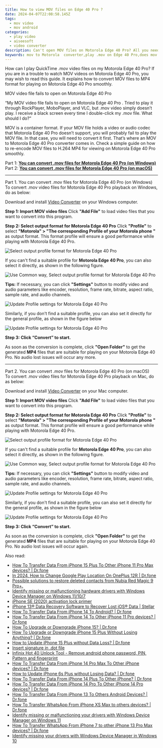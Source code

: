 ```yaml
---
title: How to view MOV files on Edge 40 Pro ?
date: 2024-04-07T22:08:58.145Z
tags: 
  - mov video
  - mov android
categories: 
  - play video
  - aiseesoft
  - video converter
description: Can't open MOV files on Motorola Edge 40 Pro? All you need is a .MOV to Motorola Edge 40 Pro converter. Keep reading to learn a guide on how to encode MOV files for playback on Motorola Edge 40 Pro fluently. 
keywords: mov to Motorola  converter,play .mov on Edge 40 Pro,does mov play on Motorola ,.mov playback on Edge 40 Pro,convert mov files for Motorola Edge 40 Pro,can't play .mov on Motorola Edge 40 Pro,how to convert mov into h264 on android,mov to h264 converter android,tv Motorola mov 265,mov file not supported in Motorola Edge 40 Pro,mov video converter for android,Motorola Edge 40 Pro wont play mov
---
```


<div class="atpl-content atpl-for-aiseesoft-video-converter play-mov-on-android">

<div class="atpl-post-description-part-1">
<div class="tpl-content-sub-paragraph-normal">
  <p>
    How can I play QuickTime .mov video files on my Motorola Edge 40 Pro? If you are in a trouble to watch MOV videos on Motorola Edge 40 Pro, you may wish to read this guide. It explains how to convert MOV files to MP4 format for playing on Motorola Edge 40 Pro smoothly. 
  </p>
</div>
</div>



<div class="atpl-post-description-part-2">
<div class="tpl-content-sub-paragraph-question">
  MOV video file fails to open on Motorola Edge 40 Pro 
</div>
<div class="tpl-content-sub-paragraph-content">
  <p>
    “My MOV video file fails to open on Motorola Edge 40 Pro . Tried to play it through RockPlayer, MoboPlayer, and VLC, but .mov video simply doesn’t play. I receive a black screen every time I double-click my .mov file. What should I do?”
  </p>
  <p>
    MOV is a container format. If your MOV file holds a video or audio codec that Motorola Edge 40 Pro doesn’t support, you will probably fail to play the MOV file. In that case, you will need to convert it first. That’s where an MOV to Motorola Edge 40 Pro  converter comes in. Check a simple guide on how to re-encode MOV files to H.264 MP4 for viewing on Motorola Edge 40 Pro  smoothly. 
  </p>
</div>
</div>

Part 1: <strong><a href="#p1">You can convert .mov files for Motorola Edge 40 Pro (on Windows)</a></strong>
Part 2: <strong><a href="#p2">You can convert .mov files for Motorola Edge 40 Pro (on macOS)</a></strong>

<!-- Part 1 -->
<a id="p1" name="p1" ></a><hr>

<div class="atpl-step-part-style">Part 1. You can convert .mov files for Motorola Edge 40 Pro (on Windows)</div>
To convert .mov video files for Motorola Edge 40 Pro playback on Windows, do as below:

Download and install <a class="atpl-step-content-a-style" href="https://tools.techidaily.com/aiseesoft-total-video-converter/" >Video Converter</a> on your Windows computer.


<strong>Step 1: Import MOV video files </strong>
Click <b>"Add File"</b> to load video files that you want to convert into this program.

<strong>Step 2: Select output format for Motorola Edge 40 Pro</strong>
Click <b>"Profile"</b> to select <b>"Motorola" > "The corresponding Profile of your Motorola phone "</b> as output format. This format profile will ensure a good performance while playing with Motorola Edge 40 Pro.

<img src="https://tools.techidaily.com/images/apps/aiseesoft/video-converter/devices/moto/fv.mp4/win/profile-3.png" class="atpl-imgstyle" alt="Select output profile format for Motorola Edge 40 Pro" />

If you can't find a suitable profile for **Motorola Edge 40 Pro**, you can also select it directly, as shown in the following figure.

<img src="https://tools.techidaily.com/images/apps/aiseesoft/video-converter/devices/common_android/fv.mp4/win/profile.png" class="atpl-imgstyle" alt="Use Common way, Select output profile format for Motorola Edge 40 Pro" />

<strong>Tips:</strong>
If necessary, you can click <b>"Settings"</b> button to modify video and audio parameters like encoder, resolution, frame rate, bitrate, aspect ratio, sample rate, and audio channels. 

<img src="https://tools.techidaily.com/images/apps/aiseesoft/video-converter/devices/moto/fv.mp4/win/settings-2.png" class="atpl-imgstyle"  alt="Update Profile settings for Motorola Edge 40 Pro" />

Similarly, if you don't find a suitable profile, you can also set it directly for the general profile, as shown in the figure below

<img src="https://tools.techidaily.com/images/apps/aiseesoft/video-converter/devices/common_android/fv.mp4/win/settings.png" class="atpl-imgstyle"  alt="Update Profile settings for Motorola Edge 40 Pro" />

<strong>Step 3: Click “Convert” to start.</strong>

As soon as the conversion is complete, click <b>"Open Folder"</b> to get the generated <b>MP4</b> files that are suitable for playing on your Motorola Edge 40 Pro. No audio lost issues will occur any more.

<!-- Part 2 -->
<a id="p2" name="p2"></a><hr>

<div class="atpl-step-part-style">Part 2. You can convert .mov files for Motorola Edge 40 Pro (on macOS)</div>
To convert .mov video files for Motorola Edge 40 Pro playback on Mac, do as below:

Download and install <a class="atpl-step-content-a-style" href="https://tools.techidaily.com/aiseesoft-total-video-converter/" >Video Converter</a> on your Mac computer.

<strong>Step 1: Import MOV video files </strong>
Click <b>"Add File"</b> to load video files that you want to convert into this program.

<strong>Step 2: Select output format for Motorola Edge 40 Pro</strong>
Click <b>"Profile"</b> to select <b>"Motorola" > "The corresponding Profile of your Motorola phone "</b> as output format. This format profile will ensure a good performance while playing with Motorola Edge 40 Pro.

<img src="https://tools.techidaily.com/images/apps/aiseesoft/video-converter/devices/moto/fv.mp4/mac/profile.png" class="atpl-imgstyle" alt="Select output profile format for Motorola Edge 40 Pro" />

If you can't find a suitable profile for **Motorola Edge 40 Pro**, you can also select it directly, as shown in the following figure.

<img src="https://tools.techidaily.com/images/apps/aiseesoft/video-converter/devices/common_android/fv.mp4/mac/profile.png" class="atpl-imgstyle" alt="Use Common way, Select output profile format for Motorola Edge 40 Pro" />

<strong>Tips:</strong>
If necessary, you can click <b>"Settings"</b> button to modify video and audio parameters like encoder, resolution, frame rate, bitrate, aspect ratio, sample rate, and audio channels. 

<img src="https://tools.techidaily.com/images/apps/aiseesoft/video-converter/devices/moto/fv.mp4/mac/settings.png" class="atpl-imgstyle"  alt="Update Profile settings for Motorola Edge 40 Pro" />

Similarly, if you don't find a suitable profile, you can also set it directly for the general profile, as shown in the figure below

<img src="https://tools.techidaily.com/images/apps/aiseesoft/video-converter/devices/common_android/fv.mp4/win/settings.png" class="atpl-imgstyle"  alt="Update Profile settings for Motorola Edge 40 Pro" />

<strong>Step 3: Click “Convert” to start.</strong>

As soon as the conversion is complete, click <b>"Open Folder"</b> to get the generated <b>MP4</b> files that are suitable for playing on your Motorola Edge 40 Pro. No audio lost issues will occur again.



<div class="atpl-post-end">
  <div class="atpl-post-device-model-description">
    
  </div>
</div>

<ins class="adsbygoogle"
     style="display:block"
     data-ad-client="ca-pub-7571918770474297"
     data-ad-slot="8358498916"
     data-ad-format="auto"
     data-full-width-responsive="true"></ins>


</div>
<span class="atpl-alsoreadstyle">Also read:</span>
<div><ul>
<li><a href="https://review-topics.techidaily.com/how-to-transfer-data-from-iphone-15-plus-to-other-iphone-11-pro-max-devices-drfone-by-drfone-transfer-data-from-ios-transfer-data-from-ios/" ><u>How To Transfer Data From iPhone 15 Plus To Other iPhone 11 Pro Max devices? | Dr.fone</u></a></li>
<li><a href="https://review-topics.techidaily.com/in-2024-how-to-change-google-play-location-on-oneplus-12r-drfone-by-drfone-virtual-android/" ><u>In 2024, How to Change Google Play Location On OnePlus 12R | Dr.fone</u></a></li>
<li><a href="https://review-topics.techidaily.com/possible-solutions-to-restore-deleted-contacts-from-nubia-red-magic-9-proplus-by-fonelab-android-recover-contacts/" ><u>Possible solutions to restore deleted contacts from Nubia Red Magic 9 Pro+.</u></a></li>
<li><a href="https://review-topics.techidaily.com/identify-missing-or-malfunctioning-hardware-drivers-with-windows-device-manager-on-windows-11107-by-drivereasy-guide/" ><u>Identify missing or malfunctioning hardware drivers with Windows Device Manager on Windows 11/10/7</u></a></li>
<li><a href="https://review-topics.techidaily.com/iphone-se-2020-activation-lock-primer-by-drfone-ios-unlock-ios-unlock/" ><u>iPhone SE (2020) activation lock primer</u></a></li>
<li><a href="https://review-topics.techidaily.com/iphone-13-data-recovery-software-to-recover-lost-ios-data-stellar-by-stellar-data-recovery-ios-iphone-data-recovery/" ><u>iPhone 13® Data Recovery Software to Recover Lost iOS® Data | Stellar</u></a></li>
<li><a href="https://review-topics.techidaily.com/how-to-transfer-data-from-iphone-14-to-android-drfone-by-drfone-transfer-data-from-ios-transfer-data-from-ios/" ><u>How To Transfer Data From iPhone 14 To Android? | Dr.fone</u></a></li>
<li><a href="https://review-topics.techidaily.com/how-to-transfer-data-from-iphone-14-to-other-iphone-11-pro-devices-drfone-by-drfone-transfer-data-from-ios-transfer-data-from-ios/" ><u>How To Transfer Data From iPhone 14 To Other iPhone 11 Pro devices? | Dr.fone</u></a></li>
<li><a href="https://review-topics.techidaily.com/how-to-upgrade-or-downgrade-iphone-15-drfone-by-drfone-ios-system-repair-ios-system-repair/" ><u>How To Upgrade or Downgrade iPhone 15? | Dr.fone</u></a></li>
<li><a href="https://review-topics.techidaily.com/how-to-upgrade-or-downgrade-iphone-15-plus-without-losing-anything-drfone-by-drfone-ios-system-repair-ios-system-repair/" ><u>How To Upgrade or Downgrade iPhone 15 Plus Without Losing Anything? | Dr.fone</u></a></li>
<li><a href="https://review-topics.techidaily.com/how-to-update-iphone-15-plus-without-data-loss-drfone-by-drfone-ios-system-repair-ios-system-repair/" ><u>How to Update iPhone 15 Plus without Data Loss? | Dr.fone</u></a></li>
<li><a href="https://review-topics.techidaily.com/insert-signature-in-dot-file-by-ldigisigner-sign-a-word-sign-a-word/" ><u>Insert signature in .dot file</u></a></li>
<li><a href="https://review-topics.techidaily.com/infinix-hot-40-unlock-tool-remove-android-phone-password-pin-pattern-and-fingerprint-by-drfone-android-unlock-android-unlock/" ><u>Infinix Hot 40 Unlock Tool - Remove android phone password, PIN, Pattern and fingerprint</u></a></li>
<li><a href="https://review-topics.techidaily.com/how-to-transfer-data-from-iphone-14-pro-max-to-other-iphone-devices-drfone-by-drfone-transfer-data-from-ios-transfer-data-from-ios/" ><u>How To Transfer Data From iPhone 14 Pro Max To Other iPhone devices? | Dr.fone</u></a></li>
<li><a href="https://review-topics.techidaily.com/how-to-update-iphone-6s-plus-without-losing-data-drfone-by-drfone-ios-system-repair-ios-system-repair/" ><u>How to Update iPhone 6s Plus without Losing Data? | Dr.fone</u></a></li>
<li><a href="https://review-topics.techidaily.com/how-to-transfer-data-from-iphone-14-plus-to-other-iphone-drfone-by-drfone-transfer-data-from-ios-transfer-data-from-ios/" ><u>How To Transfer Data From iPhone 14 Plus To Other iPhone? | Dr.fone</u></a></li>
<li><a href="https://review-topics.techidaily.com/how-to-transfer-data-from-iphone-14-pro-to-other-iphone-14-pro-devices-drfone-by-drfone-transfer-data-from-ios-transfer-data-from-ios/" ><u>How To Transfer Data From iPhone 14 Pro To Other iPhone 14 Pro devices? | Dr.fone</u></a></li>
<li><a href="https://review-topics.techidaily.com/how-to-transfer-data-from-iphone-13-to-others-android-devices-drfone-by-drfone-transfer-data-from-ios-transfer-data-from-ios/" ><u>How To Transfer Data From iPhone 13 To Others Android Devices? | Dr.fone</u></a></li>
<li><a href="https://review-topics.techidaily.com/how-to-transfer-whatsapp-from-iphone-xs-max-to-others-devices-drfone-by-drfone-transfer-whatsapp-from-ios-transfer-whatsapp-from-ios/" ><u>How To Transfer WhatsApp From iPhone XS Max to others devices? | Dr.fone</u></a></li>
<li><a href="https://review-topics.techidaily.com/identify-missing-or-malfunctioning-your-drivers-with-windows-device-manager-on-windows-11-by-drivereasy-guide/" ><u>Identify missing or malfunctioning your drivers with Windows Device Manager on Windows 11</u></a></li>
<li><a href="https://review-topics.techidaily.com/how-to-transfer-whatsapp-from-iphone-7-to-other-iphone-13-pro-max-devices-drfone-by-drfone-transfer-whatsapp-from-ios-transfer-whatsapp-from-ios/" ><u>How To Transfer WhatsApp From iPhone 7 to other iPhone 13 Pro Max devices? | Dr.fone</u></a></li>
<li><a href="https://review-topics.techidaily.com/identify-missing-your-drivers-with-windows-device-manager-in-windows-10-by-drivereasy-guide/" ><u>Identify missing your drivers with Windows Device Manager in Windows 10</u></a></li>
</ul></div>
